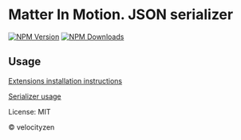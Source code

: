 # Matter In Motion. JSON serializer

[![NPM Version](https://img.shields.io/npm/v/mm-serializer-json.svg?style=flat-square)](https://www.npmjs.com/package/mm-serializer-json)
[![NPM Downloads](https://img.shields.io/npm/dt/mm-serializer-json.svg?style=flat-square)](https://www.npmjs.com/package/mm-serializer-json)

## Usage

[Extensions installation instructions](https://github.com/matter-in-motion/mm/blob/master/docs/extensions.md)

[Serializer usage](https://github.com/matter-in-motion/mm/blob/master/docs/serializers.md)

License: MIT

© velocityzen
